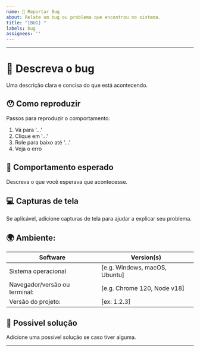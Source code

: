 ```yaml
---
name: 🐞 Reportar Bug
about: Relate um bug ou problema que encontrou no sistema.
title: "[BUG] "
labels: bug
assignees: ''
---
```




---

# 🐛 Descreva o bug
Uma descrição clara e concisa do que está acontecendo.

## 😯 Como reproduzir
Passos para reproduzir o comportamento:
1. Vá para '...'
2. Clique em '...'
3. Role para baixo até '...'
4. Veja o erro

## 🔦 Comportamento esperado
Descreva o que você esperava que acontecesse.

## 💻 Capturas de tela
Se aplicável, adicione capturas de tela para ajudar a explicar seu problema.

## 🌍 Ambiente:

| Software         | Version(s) |
| ---------------- | ---------- |
| Sistema operacional | [e.g. Windows, macOS, Ubuntu]
| Navegador/versão ou terminal:| [e.g. Chrome 120, Node v18]
|Versão do projeto: | [ex: 1.2.3]

## 💁 Possivel solução

Adicione uma possível solução se caso tiver alguma.

------


